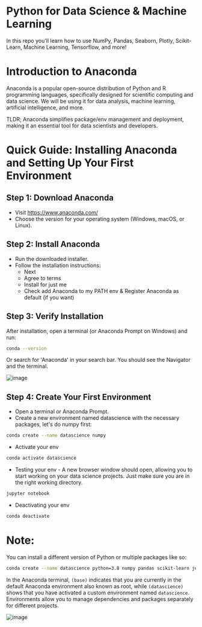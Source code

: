 # Python for Data Science &amp; Machine Learning 

In this repo you'll learn how to use NumPy, Pandas, Seaborn, Plotly, Scikit-Learn, Machine Learning, Tensorflow, and more!

# Introduction to Anaconda

Anaconda is a popular open-source distribution of Python and R programming languages, specifically designed for scientific computing and data science. We will be using it for data analysis, machine learning, artificial intelligence, and more. 

TLDR; Anaconda simplifies package/env management and deployment, making it an essential tool for data scientists and developers.

# Quick Guide: Installing Anaconda and Setting Up Your First Environment

## Step 1: Download Anaconda

- Visit https://www.anaconda.com/
- Choose the version for your operating system (Windows, macOS, or Linux).

## Step 2: Install Anaconda

- Run the downloaded installer.
- Follow the installation instructions:
  - Next
  - Agree to terms
  - Install for just me
  - Check add Anaconda to my PATH env & Register Anaconda as default (if you want)

## Step 3: Verify Installation

After installation, open a terminal (or Anaconda Prompt on Windows) and run:

```sh
conda --version
```

Or search for 'Anaconda' in your search bar. You should see the Navigator and the terminal. 

![image](https://github.com/jvick1/Python/assets/32043066/04e3b3ea-dd9d-4376-902c-2080d0c7b4a7)

## Step 4: Create Your First Environment

- Open a terminal or Anaconda Prompt.
- Create a new environment named datascience with the necessary packages, let's do numpy first:

```sh
conda create --name datascience numpy
```

- Activate your env

```sh
conda activate datascience
```

- Testing your env - A new browser window should open, allowing you to start working on your data science projects. Just make sure you are in the right working directory. 

```sh
jupyter notebook
```

- Deactivating your env

```sh
conda deactivate
```

# Note:

You can install a different version of Python or multiple packages like so:

```sh
conda create --name datascience python=3.8 numpy pandas scikit-learn jupyter
```

In the Anaconda terminal, `(base)` indicates that you are currently in the default Anaconda environment also known as root, while `(datascience)` shows that you have activated a custom environment named `datascience`. Environments allow you to manage dependencies and packages separately for different projects.

![image](https://github.com/jvick1/Python/assets/32043066/cdaf8d5e-dce0-4df0-80cd-54c5b6fbab33)


